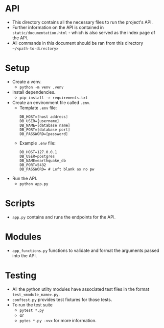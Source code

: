 # API

- This directory contains all the necessary files to run the project's API.
- Further information on the API is contained in `static/documentation.html` - which is also served as the index page of the API.
- All commands in this document should be ran from this directory `~/<path-to-directory>`

# Setup

- Create a venv.
    - `python -m venv .venv`
- Install dependencies.
    - `pip install -r requirements.txt`
- Create an environment file called `.env`.
    - Template `.env` file:
        ```
        DB_HOST=[host address]
        DB_USER=[username]
        DB_NAME=[database name]
        DB_PORT=[database port]
        DB_PASSWORD=[password]
        ```
    - Example `.env` file:
        ```
        DB_HOST=127.0.0.1
        DB_USER=postgres
        DB_NAME=earthquake_db
        DB_PORT=5432
        DB_PASSWORD= # Left blank as no pw
        ```
- Run the API.
    - `python app.py`


# Scripts

- `app.py` contains and runs the endpoints for the API.

# Modules

- `app_functions.py` functions to validate and format the arguments passed into the API.

# Testing

- All the python utilty modules have associated test files in the format `test_<module_name>.py`.
- `conftest.py` provides test fixtures for those tests.
- To run the test suite
    - `pytest *.py`
    - or
    - `pytes *.py -vvx` for more information.
